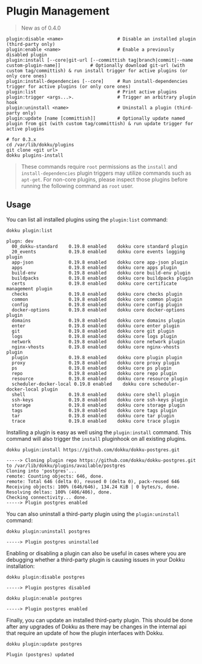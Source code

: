# Plugin Management

> New as of 0.4.0

```
plugin:disable <name>                    # Disable an installed plugin (third-party only)
plugin:enable <name>                     # Enable a previously disabled plugin
plugin:install [--core|git-url [--committish tag|branch|commit|--name custom-plugin-name]]           # Optionally download git-url (with custom tag/committish) & run install trigger for active plugins (or only core ones)
plugin:install-dependencies [--core]     # Run install-dependencies trigger for active plugins (or only core ones)
plugin:list                              # Print active plugins
plugin:trigger <args...>.                # Trigger an arbitrary plugin hook
plugin:uninstall <name>                  # Uninstall a plugin (third-party only)
plugin:update [name [committish]]        # Optionally update named plugin from git (with custom tag/committish) & run update trigger for active plugins
```

```shell
# for 0.3.x
cd /var/lib/dokku/plugins
git clone <git url>
dokku plugins-install
```

> These commands require `root` permissions as the `install` and `install-dependencies` plugin triggers may utilize commands such as `apt-get`. For non-core plugins, please inspect those plugins before running the following command as `root` user.

## Usage

You can list all installed plugins using the `plugin:list` command:

```shell
dokku plugin:list
```

```
plugn: dev
  00_dokku-standard    0.19.8 enabled    dokku core standard plugin
  20_events            0.19.8 enabled    dokku core events logging plugin
  app-json             0.19.8 enabled    dokku core app-json plugin
  apps                 0.19.8 enabled    dokku core apps plugin
  build-env            0.19.8 enabled    dokku core build-env plugin
  buildpacks           0.19.8 enabled    dokku core buildpacks plugin
  certs                0.19.8 enabled    dokku core certificate management plugin
  checks               0.19.8 enabled    dokku core checks plugin
  common               0.19.8 enabled    dokku core common plugin
  config               0.19.8 enabled    dokku core config plugin
  docker-options       0.19.8 enabled    dokku core docker-options plugin
  domains              0.19.8 enabled    dokku core domains plugin
  enter                0.19.8 enabled    dokku core enter plugin
  git                  0.19.8 enabled    dokku core git plugin
  logs                 0.19.8 enabled    dokku core logs plugin
  network              0.19.8 enabled    dokku core network plugin
  nginx-vhosts         0.19.8 enabled    dokku core nginx-vhosts plugin
  plugin               0.19.8 enabled    dokku core plugin plugin
  proxy                0.19.8 enabled    dokku core proxy plugin
  ps                   0.19.8 enabled    dokku core ps plugin
  repo                 0.19.8 enabled    dokku core repo plugin
  resource             0.19.8 enabled    dokku core resource plugin
  scheduler-docker-local 0.19.8 enabled    dokku core scheduler-docker-local plugin
  shell                0.19.8 enabled    dokku core shell plugin
  ssh-keys             0.19.8 enabled    dokku core ssh-keys plugin
  storage              0.19.8 enabled    dokku core storage plugin
  tags                 0.19.8 enabled    dokku core tags plugin
  tar                  0.19.8 enabled    dokku core tar plugin
  trace                0.19.8 enabled    dokku core trace plugin
```

Installing a plugin is easy as well using the `plugin:install` command. This command will also trigger the `install` pluginhook on all existing plugins.

```shell
dokku plugin:install https://github.com/dokku/dokku-postgres.git
```

```
-----> Cloning plugin repo https://github.com/dokku/dokku-postgres.git to /var/lib/dokku/plugins/available/postgres
Cloning into 'postgres'...
remote: Counting objects: 646, done.
remote: Total 646 (delta 0), reused 0 (delta 0), pack-reused 646
Receiving objects: 100% (646/646), 134.24 KiB | 0 bytes/s, done.
Resolving deltas: 100% (406/406), done.
Checking connectivity... done.
-----> Plugin postgres enabled
```

You can also uninstall a third-party plugin using the `plugin:uninstall` command:

```shell
dokku plugin:uninstall postgres
```

```
-----> Plugin postgres uninstalled
```

Enabling or disabling a plugin can also be useful in cases where you are debugging whether a third-party plugin is causing issues in your Dokku installation:

```shell
dokku plugin:disable postgres
```

```
-----> Plugin postgres disabled
```

```shell
dokku plugin:enable postgres
```

```
-----> Plugin postgres enabled
```

Finally, you can update an installed third-party plugin. This should be done after any upgrades of Dokku as there may be changes in the internal api that require an update of how the plugin interfaces with Dokku.

```shell
dokku plugin:update postgres
```

```
Plugin (postgres) updated
```
